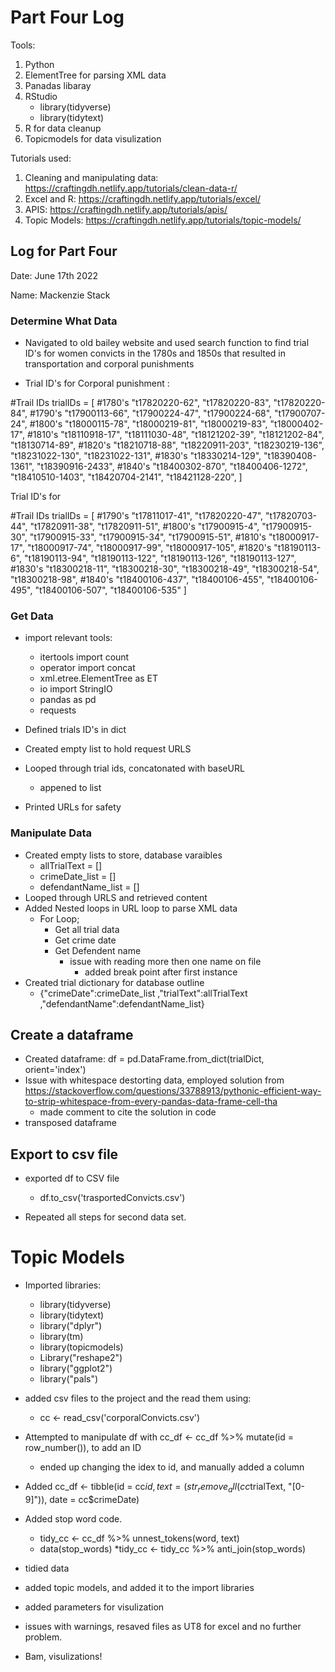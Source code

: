 # Part Four Log 

Tools: 
1. Python
2. ElementTree for parsing XML data 
3. Panadas libaray 
4. RStudio 
    * library(tidyverse)
    * library(tidytext)
5. R for data cleanup
6. Topicmodels for data visulization


Tutorials used:
1. Cleaning and manipulating data: https://craftingdh.netlify.app/tutorials/clean-data-r/
2. Excel and R: https://craftingdh.netlify.app/tutorials/excel/
3. APIS: https://craftingdh.netlify.app/tutorials/apis/
4. Topic Models: https://craftingdh.netlify.app/tutorials/topic-models/

## Log for Part Four

Date: June 17th 2022

Name: Mackenzie Stack


### Determine What Data

* Navigated to old bailey website and used search function to find trial ID's for women convicts in the 1780s and 1850s that resulted in transportation and corporal punishments

* Trial ID's for Corporal punishment :

#Trail IDs
trialIDs = [
#1780's
"t17820220-62", 
"t17820220-83", 
"t17820220-84", 
#1790's
"t17900113-66",
"t17900224-47",
"t17900224-68",
"t17900707-24",
#1800's 
"t18000115-78",
"t18000219-81",
"t18000219-83",
"t18000402-17",
#1810's
"t18110918-17",
"t18111030-48",
"t18121202-39",
"t18121202-84",
"t18130714-89",
#1820's
"t18210718-88",
"t18220911-203",
"t18230219-136",
"t18231022-130",
"t18231022-131",
#1830's
"t18330214-129",
"t18390408-1361",
"t18390916-2433",
#1840's
"t18400302-870",
"t18400406-1272",
"t18410510-1403",
"t18420704-2141",
"t18421128-220",
] 

Trial ID's for 

#Trail IDs
trialIDs = [
#1790's
"t17811017-41",
"t17820220-47",
"t17820703-44",
"t17820911-38",
"t17820911-51",
#1800's 
"t17900915-4",
"t17900915-30",
"t17900915-33",
"t17900915-34",
"t17900915-51",
#1810's
"t18000917-17",
"t18000917-74",
"t18000917-99",
"t18000917-105",
#1820's
"t18190113-6",
"t18190113-94",
"t18190113-122",
"t18190113-126",
"t18190113-127",
#1830's
"t18300218-11",
"t18300218-30",
"t18300218-49",
"t18300218-54",
"t18300218-98",
#1840's
"t18400106-437",
"t18400106-455",
"t18400106-495",
"t18400106-507",
"t18400106-535"
] 

### Get Data 
* import relevant tools:
    * itertools import count
    * operator import concat
    * xml.etree.ElementTree as ET
    * io import StringIO
    * pandas as pd 
    * requests 

* Defined trials ID's in dict 
* Created empty list to hold request URLS 
* Looped through trial ids, concatonated with baseURL 
    * appened to list 
* Printed URLs for safety
### Manipulate Data 

* Created empty lists to store, database varaibles 
    * allTrialText = []
    * crimeDate_list = []
    * defendantName_list = []
* Looped through URLS and retrieved content
* Added Nested loops in URL loop to parse XML data 
    * For Loop; 
        * Get all trial data
        * Get crime date 
        * Get Defendent name
            * issue with reading more then one name on file
                * added break point after first instance 
* Created trial dictionary for database outline
    * {"crimeDate":crimeDate_list ,"trialText":allTrialText ,"defendantName":defendantName_list}

## Create a dataframe 

* Created dataframe: df = pd.DataFrame.from_dict(trialDict, orient='index')
* Issue with whitespace destorting data, employed solution from https://stackoverflow.com/questions/33788913/pythonic-efficient-way-to-strip-whitespace-from-every-pandas-data-frame-cell-tha
    * made comment to cite the solution in code
* transposed dataframe

## Export to csv file 

* exported df to CSV file
    * df.to_csv('trasportedConvicts.csv')

* Repeated all steps for second data set. 
# Topic Models 

* Imported libraries:
    * library(tidyverse)
    * library(tidytext)
    * library("dplyr")
    * library(tm)
    * library(topicmodels)
    * Library("reshape2")
    * library("ggplot2")
    * library("pals")

* added csv files to the project and the read them using:
    * cc  <- read_csv('corporalConvicts.csv')
* Attempted to manipulate df with cc_df <- cc_df %>% mutate(id = row_number()), to add an ID 
    * ended up changing the idex to id, and manually added a column 
* Added cc_df <- tibble(id = cc$id, text = (str_remove_all(cc$trialText, "[0-9]")), date = cc$crimeDate)
* Added stop word code. 
    * tidy_cc <- cc_df %>% unnest_tokens(word, text)
    * data(stop_words)
    *tidy_cc <- tidy_cc %>% anti_join(stop_words)
* tidied data
* added topic models, and added it to the import libraries 
* added parameters for visulization 
* issues with warnings, resaved files as UT8 for excel and no further problem.
* Bam, visulizations! 




    




